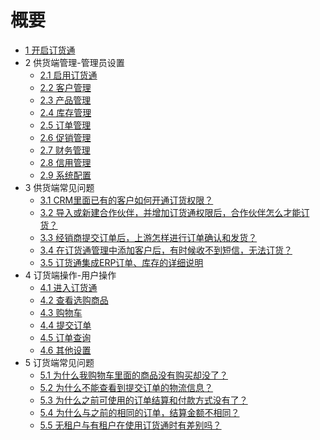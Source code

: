 # 概要

* [1 开启订货通](README.md)
* 2 供货端管理-管理员设置
	* [2.1 启用订货通](7.1启用订货通.md)
	* [2.2 客户管理](7.2客户管理.md)
	* [2.3 产品管理](7.2产品管理.md)
	* [2.4 库存管理](7.2库存管理.md)
	* [2.5 订单管理](7.2订单管理.md)
	* [2.6 促销管理](7.2促销管理.md)
	* [2.7 财务管理](7.2财务管理.md)
	* [2.8 信用管理](7.2信用管理.md)
	* [2.9 系统配置](7.2系统配置.md)
* 3 供货端常见问题
    * [3.1 CRM里面已有的客户如何开通订货权限？](供货端常见问题/CRM里面已有的客户如何开通订货权限？.md)
    * [3.2 导入或新建合作伙伴，并增加订货通权限后，合作伙伴怎么才能订货？](供货端常见问题/导入或新建合作伙伴，并增加订货通权限后，合作伙伴怎么才能订货？.md)
    * [3.3 经销商提交订单后，上游怎样进行订单确认和发货？](供货端常见问题/经销商提交订单后，上游怎样进行订单确认和发货？.md)
    * [3.4 在订货通管理中添加客户后，有时候收不到短信，无法订货？](供货端常见问题/在订货通管理中添加客户后，有时候收不到短信，无法订货？.md)
    * [3.5 订货通集成ERP订单、库存的详细说明](供货端常见问题/订货通集成ERP订单、库存的详细说明.md)
* 4 订货端操作-用户操作
	* [4.1 进入订货通](订货端操作-用户操作/进入订货通.md)
	* [4.2 查看选购商品](订货端操作-用户操作/查看选购商品.md)
	* [4.3 购物车](订货端操作-用户操作/购物车.md)
	* [4.4 提交订单](订货端操作-用户操作/提交订单.md)
	* [4.5 订单查询](订货端操作-用户操作/订单查询.md)
	* [4.6 其他设置](订货端操作-用户操作/其他设置.md)
* 5 订货端常见问题
    * [5.1 为什么我购物车里面的商品没有购买却没了？](订货端常见问题/为什么我购物车里面的商品没有购买却没了？.md)
    * [5.2 为什么不能查看到提交订单的物流信息？](订货端常见问题/为什么不能查看到提交订单的物流信息？.md)
    * [5.3 为什么之前可使用的订单结算和付款方式没有了？](订货端常见问题/为什么之前可使用的订单结算和付款方式没有了？.md)
    * [5.4 为什么与之前的相同的订单，结算金额不相同？](订货端常见问题/为什么与之前的相同的订单，结算金额不相同？.md)
    * [5.5 无租户与有租户在使用订货通时有差别吗？](订货端常见问题/无租户与有租户在使用订货通时有差别吗？.md)
